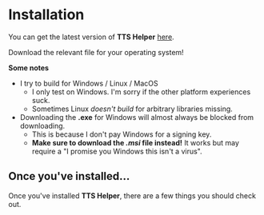 # Installation

You can get the latest version of **TTS Helper** [here](https://github.com/Uhuh/tts-helper/releases/latest/).

Download the relevant file for your operating system!

**Some notes**
- I try to build for Windows / Linux / MacOS
  - I only test on Windows. I'm sorry if the other platform experiences suck.
  - Sometimes Linux _doesn't build_ for arbitrary libraries missing.
- Downloading the **.exe** for Windows will almost always be blocked from downloading.
  - This is because I don't pay Windows for a signing key.
  - **Make sure to download the _.msi_ file instead!** It works but may require a "I promise you Windows this isn't a virus".

## Once you've installed...

Once you've installed **TTS Helper**, there are a few things you should check out.
